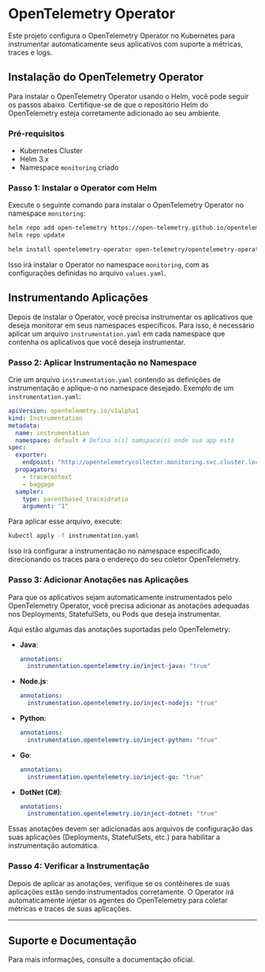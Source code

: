 # OpenTelemetry Operator

Este projeto configura o OpenTelemetry Operator no Kubernetes para instrumentar automaticamente seus aplicativos com suporte a métricas, traces e logs.

## Instalação do OpenTelemetry Operator

Para instalar o OpenTelemetry Operator usando o Helm, você pode seguir os passos abaixo. Certifique-se de que o repositório Helm do OpenTelemetry esteja corretamente adicionado ao seu ambiente.

### Pré-requisitos

- Kubernetes Cluster
- Helm 3.x
- Namespace `monitoring` criado

### Passo 1: Instalar o Operator com Helm

Execute o seguinte comando para instalar o OpenTelemetry Operator no namespace `monitoring`:

```bash
helm repo add open-telemetry https://open-telemetry.github.io/opentelemetry-helm-charts
helm repo update

helm install opentelemetry-operator open-telemetry/opentelemetry-operator -f opentelemetry-operator/values.yaml -n monitoring
```

Isso irá instalar o Operator no namespace `monitoring`, com as configurações definidas no arquivo `values.yaml`.

## Instrumentando Aplicações

Depois de instalar o Operator, você precisa instrumentar os aplicativos que deseja monitorar em seus namespaces específicos. Para isso, é necessário aplicar um arquivo `instrumentation.yaml` em cada namespace que contenha os aplicativos que você deseja instrumentar.

### Passo 2: Aplicar Instrumentação no Namespace

Crie um arquivo `instrumentation.yaml` contendo as definições de instrumentação e aplique-o no namespace desejado. Exemplo de um `instrumentation.yaml`:

```yaml
apiVersion: opentelemetry.io/v1alpha1
kind: Instrumentation
metadata:
  name: instrumentation
  namespace: default # Defina o(s) namspace(s) onde sua app está
spec:
  exporter:
    endpoint: "http://opentelemetrycollector.monitoring.svc.cluster.local:4317"
  propagators:
    - tracecontext
    - baggage
  sampler:
    type: parentbased_traceidratio
    argument: "1"
```

Para aplicar esse arquivo, execute:

```bash
kubectl apply -f instrumentation.yaml
```

Isso irá configurar a instrumentação no namespace especificado, direcionando os traces para o endereço do seu coletor OpenTelemetry.

### Passo 3: Adicionar Anotações nas Aplicações

Para que os aplicativos sejam automaticamente instrumentados pelo OpenTelemetry Operator, você precisa adicionar as anotações adequadas nos Deployments, StatefulSets, ou Pods que deseja instrumentar.

Aqui estão algumas das anotações suportadas pelo OpenTelemetry:

- **Java**:
    
    ```yaml
    annotations:
      instrumentation.opentelemetry.io/inject-java: "true"
    ```
    
- **Node.js**:
    
    ```yaml
    annotations:
      instrumentation.opentelemetry.io/inject-nodejs: "true"
    ```
    
- **Python**:
    
    ```yaml
    annotations:
      instrumentation.opentelemetry.io/inject-python: "true"
    ```
    
- **Go**:
    
    ```yaml
    annotations:
      instrumentation.opentelemetry.io/inject-go: "true"
    ```
    
- **DotNet (C#)**:
    
    ```yaml
    annotations:
      instrumentation.opentelemetry.io/inject-dotnet: "true"
    ```
    

Essas anotações devem ser adicionadas aos arquivos de configuração das suas aplicações (Deployments, StatefulSets, etc.) para habilitar a instrumentação automática.

### Passo 4: Verificar a Instrumentação

Depois de aplicar as anotações, verifique se os contêineres de suas aplicações estão sendo instrumentados corretamente. O Operator irá automaticamente injetar os agentes do OpenTelemetry para coletar métricas e traces de suas aplicações.

---

## Suporte e Documentação

Para mais informações, consulte a documentação oficial.